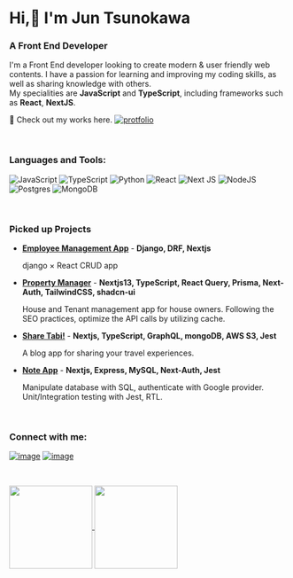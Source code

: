 <h1>Hi,🙌 I'm Jun Tsunokawa</h1>
<h3>A Front End Developer</h3>
  
I'm a Front End developer looking to create modern & user friendly web contents.
I have a passion for learning and improving my coding skills, as well as sharing knowledge with others.  
My specialities are **JavaScript** and **TypeScript**, including frameworks such as **React**, **NextJS**.


🚀 Check out my works here.  <a href="https://jun-tsuno-portfolio.vercel.app/" target="_blank">   <img src="https://img.shields.io/badge/Portfolio-9cf?style=for-the-badge" alt="protfolio" /></a> 


<br/>
<h3 align="left">Languages and Tools:</h3>

![JavaScript](https://img.shields.io/badge/javascript-%23323330.svg?style=for-the-badge&logo=javascript&logoColor=%23F7DF1E) ![TypeScript](https://img.shields.io/badge/typescript-%23007ACC.svg?style=for-the-badge&logo=typescript&logoColor=white) ![Python](https://img.shields.io/badge/python-3670A0?style=for-the-badge&logo=python&logoColor=ffdd54)
![React](https://img.shields.io/badge/react-%2320232a.svg?style=for-the-badge&logo=react&logoColor=%2361DAFB) ![Next JS](https://img.shields.io/badge/Next-black?style=for-the-badge&logo=next.js&logoColor=white) ![NodeJS](https://img.shields.io/badge/node.js-6DA55F?style=for-the-badge&logo=node.js&logoColor=white) ![Postgres](https://img.shields.io/badge/postgres-%23316192.svg?style=for-the-badge&logo=postgresql&logoColor=white) ![MongoDB](https://img.shields.io/badge/MongoDB-%234ea94b.svg?style=for-the-badge&logo=mongodb&logoColor=white) 

<br />
<h3>Picked up Projects</h3>

- **[Employee Management App](https://github.com/jun-tsuno/employee-management-app)** - **Django, DRF, Nextjs**

  django × React CRUD app

-  **[Property Manager](https://github.com/jun-tsuno/property_manager_2.git)** - **Nextjs13, TypeScript, React Query, Prisma, Next-Auth, TailwindCSS, shadcn-ui**

    House and Tenant management app for house owners. Following the SEO practices, optimize the API calls by utilizing cache.

-  **[Share Tabi!](https://github.com/jun-tsuno/trip_blog.git)** - **Nextjs, TypeScript, GraphQL, mongoDB, AWS S3, Jest**

    A blog app for sharing your travel experiences.

-  **[Note App](https://github.com/jun-tsuno/mysql_note_app.git)** - **Nextjs, Express, MySQL, Next-Auth, Jest**

   Manipulate database with SQL, authenticate with Google provider. Unit/Integration testing with Jest, RTL.

   
<br />
<h3 align="left">Connect with me:</h3>

<a href="https://linkedin.com/in/jun-tsunokawa-b22596247/" target="_blank">![image](https://img.shields.io/badge/LinkedIn-0077B5?style=for-the-badge&logo=linkedin&logoColor=white)</a>
<a href="https://medium.com/@jun55tsuno" target="_blank">![image](https://img.shields.io/badge/Medium-FFFFFF?style=for-the-badge&logo=medium&labelColor=white&logoColor=black)</a>


<br />
<p><a href="https://github.com/anuraghazra/github-readme-stats">
  <img align="center" height="150px" src="https://github-readme-stats.vercel.app/api?username=jun-tsuno&count_private=true&theme=blue-green&show_icons=true&hide=contribs" />
</a>
<a href="https://github.com/anuraghazra/convoychat">
  <img align="center" height="150px" src="https://github-readme-stats.vercel.app/api/top-langs/?username=jun-tsuno&layout=compact&theme=dark&langs_count=5" />
</a></p>
 
